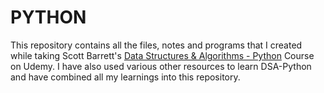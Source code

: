 # PYTHON
This repository contains all the files, notes and programs that I created while taking Scott Barrett's [Data Structures & Algorithms - Python](https://www.udemy.com/course/data-structures-algorithms-python/) Course on Udemy. I have also used various other resources to learn DSA-Python and have combined all my learnings into this repository.
